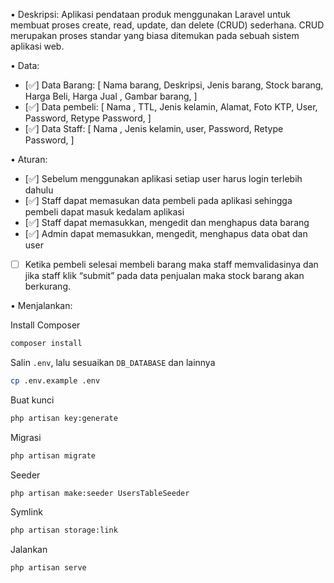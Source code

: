 •	Deskripsi:
Aplikasi pendataan produk menggunakan Laravel untuk membuat proses create, read, update, dan delete (CRUD) sederhana. CRUD merupakan proses standar yang biasa ditemukan pada sebuah sistem aplikasi web. 

•	Data:
* [✅] Data Barang: [
    Nama barang,
    Deskripsi,
    Jenis barang,
    Stock barang,
    Harga Beli,
    Harga Jual ,
    Gambar barang,
] 
* [✅] Data pembeli: [
    Nama ,
    TTL,
    Jenis kelamin,
    Alamat,
    Foto KTP,
    User,
    Password,
    Retype Password,
]
* [✅] Data Staff: [
    Nama ,
    Jenis kelamin,
    user,
    Password,
    Retype Password,
]

•	Aturan:
* [✅] Sebelum menggunakan aplikasi setiap user harus login terlebih dahulu
* [✅] Staff dapat memasukan data pembeli pada aplikasi sehingga pembeli dapat masuk kedalam aplikasi
* [✅] Staff dapat memasukkan, mengedit dan menghapus data barang
* [✅] Admin dapat memasukkan, mengedit, menghapus data obat dan user 
* [ ] Ketika pembeli selesai membeli barang maka staff memvalidasinya dan jika staff klik “submit” pada data penjualan maka stock barang akan berkurang.

•	Menjalankan:

Install Composer
```bash
composer install
```

Salin `.env`, lalu sesuaikan `DB_DATABASE` dan lainnya
```bash
cp .env.example .env
```

Buat kunci
```bash
php artisan key:generate
```

Migrasi
```bash
php artisan migrate
```

Seeder
```bash
php artisan make:seeder UsersTableSeeder
```

Symlink
```bash
php artisan storage:link
```

Jalankan
```bash
php artisan serve
```
